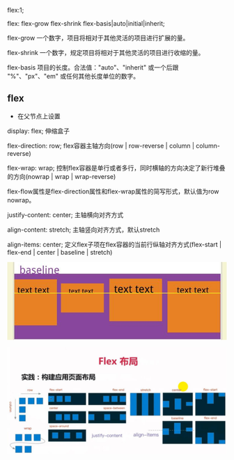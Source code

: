 flex:1;

flex: flex-grow flex-shrink flex-basis|auto|initial|inherit;

flex-grow	一个数字，项目将相对于其他灵活的项目进行扩展的量。

flex-shrink	一个数字，规定项目将相对于其他灵活的项目进行收缩的量。

flex-basis	项目的长度。合法值："auto"、"inherit" 或一个后跟 "%"、"px"、"em" 或任何其他长度单位的数字。

## flex

* 在父节点上设置

display: flex;    伸缩盒子

flex-direction: row;    flex容器主轴方向(row | row-reverse | column | column-reverse)

flex-wrap: wrap;    控制flex容器是单行或者多行，同时横轴的方向决定了新行堆叠的方向(nowrap | wrap | wrap-reverse)
        
flex-flow属性是flex-direction属性和flex-wrap属性的简写形式，默认值为row nowrap。

justify-content: center;    主轴横向对齐方式

align-content: stretch;    主轴竖向对齐方式，默认stretch

align-items: center;    定义flex子项在flex容器的当前行纵轴对齐方式(flex-start | flex-end | center | baseline | stretch)

![](/assets/360截图20171120204939943.jpg)

![](/assets/360截图20171117132227121.jpg)





















